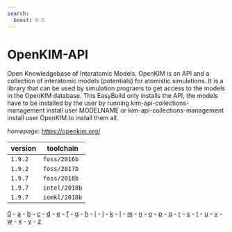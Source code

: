 ```yaml
---
search:
  boost: 0.5
---
```

# OpenKIM-API

Open Knowledgebase of Interatomic Models.  OpenKIM is an API and a collection of interatomic models (potentials) for atomistic simulations.  It is a library that can be used by simulation programs to get access to the models in the OpenKIM database.  This EasyBuild only installs the API, the models have to be installed by the user by running     kim-api-collections-management install user MODELNAME or     kim-api-collections-management install user OpenKIM to install them all.

*homepage*: <https://openkim.org/>

version | toolchain
--------|----------
``1.9.2`` | ``foss/2016b``
``1.9.2`` | ``foss/2017b``
``1.9.7`` | ``foss/2018b``
``1.9.7`` | ``intel/2018b``
``1.9.7`` | ``iomkl/2018b``

[0](../0/index.md) - [a](../a/index.md) - [b](../b/index.md) - [c](../c/index.md) - [d](../d/index.md) - [e](../e/index.md) - [f](../f/index.md) - [g](../g/index.md) - [h](../h/index.md) - [i](../i/index.md) - [j](../j/index.md) - [k](../k/index.md) - [l](../l/index.md) - [m](../m/index.md) - [n](../n/index.md) - [o](../o/index.md) - [p](../p/index.md) - [q](../q/index.md) - [r](../r/index.md) - [s](../s/index.md) - [t](../t/index.md) - [u](../u/index.md) - [v](../v/index.md) - [w](../w/index.md) - [x](../x/index.md) - [y](../y/index.md) - [z](../z/index.md)

